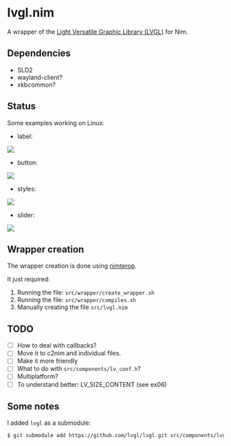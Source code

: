 # lvgl.nim
A wrapper of the [Light Versatile Graphic Library (LVGL)](https://lvgl.io/) for Nim. 

## Dependencies
- SLD2
- wayland-client?
- xkbcommon?

## Status
Some examples working on Linux:

- label:

![](https://i.imgur.com/DbfLB9b.png)

- button:

![](https://i.imgur.com/CYb9WkA.png)

- styles:

![](https://i.imgur.com/aRAqUTP.png)

- slider:

![](https://i.imgur.com/YuDWE8C.png)

## Wrapper creation
The wrapper creation is done using [nimterop](https://github.com/nimterop/nimterop).

It just required:
1. Running the file: `src/wrapper/create_wrapper.sh`
2. Running the file: `src/wrapper/compiles.sh`
3. Manually creating the file `src/lvgl.nim`


## TODO
- [ ] How to deal with callbacks?
- [ ] Move it to c2nim and individual files.
- [ ] Make it more friendly
- [ ] What to do with `src/components/lv_conf.h`? 
- [ ] Multiplatform?
- [ ] To understand better: LV_SIZE_CONTENT (see ex06)

## Some notes
I added `lvgl` as a submodule:
```sh
$ git submodule add https://github.com/lvgl/lvgl.git src/components/lvgl
```

